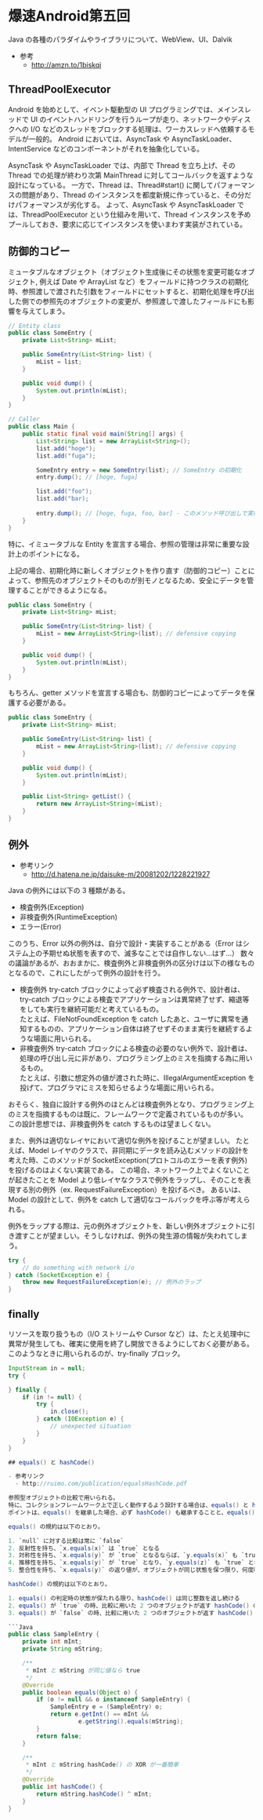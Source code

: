 # 爆速Android第五回

Java の各種のパラダイムやライブラリについて、WebView、UI、Dalvik

- 参考
  - http://amzn.to/1biskqi

## ThreadPoolExecutor

Android を始めとして、イベント駆動型の UI プログラミングでは、メインスレッドで UI のイベントハンドリングを行うループが走り、ネットワークやディスクへの I/O などのスレッドをブロックする処理は、ワーカスレッドへ依頼するモデルが一般的。
Android においては、AsyncTask や AsyncTaskLoader、IntentService などのコンポーネントがそれを抽象化している。

AsyncTask や AsyncTaskLoader では、内部で Thread を立ち上げ、その Thread での処理が終わり次第 MainThread に対してコールバックを返すような設計になっている。
一方で、Thread は、Thread#start() に関してパフォーマンスの問題があり、Thread のインスタンスを都度新規に作っていると、その分だけパフォーマンスが劣化する。
よって、AsyncTask や AsyncTaskLoader では、ThreadPoolExecutor という仕組みを用いて、Thread インスタンスを予めプールしておき、要求に応じてインスタンスを使いまわす実装がされている。

## 防御的コピー

ミュータブルなオブジェクト（オブジェクト生成後にその状態を変更可能なオブジェクト, 例えば Date や ArrayList など）をフィールドに持つクラスの初期化時、参照渡しで渡された引数をフィールドにセットすると、初期化処理を呼び出した側での参照先のオブジェクトの変更が、参照渡しで渡したフィールドにも影響を与えてしまう。

```Java
// Entity class
public class SomeEntry {
    private List<String> mList;

    public SomeEntry(List<String> list) {
        mList = list;
    }

    public void dump() {
        System.out.println(mList);
    }
}

// Caller
public class Main {
    public static final void main(String[] args) {
        List<String> list = new ArrayList<String>();
        list.add("hoge");
        list.add("fuga");

        SomeEntry entry = new SomeEntry(list); // SomeEntry の初期化
        entry.dump(); // [hoge, fuga]

        list.add("foo");
        list.add("bar);
        
        entry.dump(); // [hoge, fuga, foo, bar] - このメソッド呼び出しで実行した処理が、SomeEntry にも影響を与えている
    }
}
```

特に、イミュータブルな Entity を宣言する場合、参照の管理は非常に重要な設計上のポイントになる。

上記の場合、初期化時に新しくオブジェクトを作り直す（防御的コピー）ことによって、参照先のオブジェクトそのものが別モノとなるため、安全にデータを管理することができるようになる。

```Java
public class SomeEntry {
    private List<String> mList;

    public SomeEntry(List<String> list) {
        mList = new ArrayList<String>(list); // defensive copying
    }

    public void dump() {
        System.out.println(mList);
    }
}
```

もちろん、getter メソッドを宣言する場合も、防御的コピーによってデータを保護する必要がある。

```Java
public class SomeEntry {
    private List<String> mList;

    public SomeEntry(List<String> list) {
        mList = new ArrayList<String>(list); // defensive copying
    }

    public void dump() {
        System.out.println(mList);
    }

    public List<String> getList() {
        return new ArrayList<String>(mList);
    }
}
```

## 例外

- 参考リンク
  - http://d.hatena.ne.jp/daisuke-m/20081202/1228221927

Java の例外には以下の 3 種類がある。

- 検査例外(Exception)
- 非検査例外(RuntimeException)
- エラー(Error)

このうち、Error 以外の例外は、自分で設計・実装することがある（Error はシステム上の予期せぬ状態を表すので、滅多なことでは自作しない…はず…）
数々の議論があるが、おおまかに、検査例外と非検査例外の区分けは以下の様なものとなるので、これにしたがって例外の設計を行う。

- 検査例外
  try-catch ブロックによって必ず検査される例外で、設計者は、try-catch ブロックによる検査でアプリケーションは異常終了せず、縮退等をしても実行を継続可能だと考えているもの。  
  たとえば、FileNotFoundException を catch したあと、ユーザに異常を通知するものの、アプリケーション自体は終了せずそのまま実行を継続するような場面に用いられる。
- 非検査例外
  try-catch ブロックによる検査の必要のない例外で、設計者は、処理の呼び出し元に非があり、プログラミング上のミスを指摘する為に用いるもの。  
  たとえば、引数に想定外の値が渡された時に、IllegalArgumentException を投げて、プログラマにミスを知らせるような場面に用いられる。

おそらく、独自に設計する例外のほとんどは検査例外となり、プログラミング上のミスを指摘するものは既に、フレームワークで定義されているものが多い。
この設計思想では、非検査例外を catch するものは望ましくない。

また、例外は適切なレイヤにおいて適切な例外を投げることが望ましい。
たとえば、Model レイヤのクラスで、非同期にデータを読み込むメソッドの設計を考えた時、このメソッドが SocketException(プロトコルのエラーを表す例外) を投げるのはよくない実装である。
この場合、ネットワーク上でよくないことが起きたことを Model より低レイヤなクラスで例外をラップし、そのことを表現する別の例外（ex. RequestFailureException）を投げるべき。
あるいは、Model の設計として、例外を catch して適切なコールバックを呼ぶ等が考えられる。

例外をラップする際は、元の例外オブジェクトを、新しい例外オブジェクトに引き渡すことが望ましい。そうしなければ、例外の発生源の情報が失われてしまう。

```Java
try {
    // do something with network i/o
} catch (SocketException e) {
    throw new RequestFailureException(e); // 例外のラップ
}
```

## finally

リソースを取り扱うもの（I/O ストリームや Cursor など）は、たとえ処理中に異常が発生しても、確実に使用を終了し開放できるようにしておく必要がある。  
このようなときに用いられるのが、try-finally ブロック。

```Java
InputStream in = null;
try {

} finally {
    if (in != null) {
        try {
            in.close();
        } catch (IOException e) {
            // unexpected situation
        }
    }
}

## equals() と hashCode()

- 参考リンク
  - http://ruimo.com/publication/equalsHashCode.pdf

参照型オブジェクトの比較で用いられる。
特に、コレクションフレームワーク上で正しく動作するよう設計する場合は、equals() と hashCode() の実装には注意しなければならない。
ポイントは、equals() を継承した場合、必ず hashCode() も継承することと、equals() が `true` の場合の hashCode() の振る舞いと、equals() が `false` の場合の hashCode() の振る舞いを規約に従って実装すること。

equals() の規約は以下のとおり。

1. `null` に対する比較は常に `false`
2. 反射性を持ち、`x.equals(x)` は `true` となる
3. 対称性を持ち、`x.equals(y)` が `true` となるならば、`y.equals(x)` も `true` となる
4. 推移性を持ち、`x.equals(y)` が `true` となり、`y.equals(z)` も `true` となるならば、`x.equals(z)` も `true` となる
5. 整合性を持ち、`x.equals(y)` の返り値が、オブジェクトが同じ状態を保つ限り、何度呼び出しても同じ値を返すことを保証する

hashCode() の規約は以下のとおり。

1. equals() の判定時の状態が保たれる限り、hashCode() は同じ整数を返し続ける
2. equals() が `true` の時、比較に用いた 2 つのオブジェクトが返す hashCode() の値は同じになる
3. equals() が `false` の時、比較に用いた 2 つのオブジェクトが返す hashCode() の値は、違っていても同じであっても構わない

```Java
public class SampleEntry {
    private int mInt;
    private String mString;

    /**
     * mInt と mString が同じ値なら true
     */
    @Override
    public boolean equals(Object o) {
        if (o != null && o instanceof SampleEntry) {
            SampleEntry e = (SampleEntry) o;
            return e.getInt() == mInt &&
                    e.getString().equals(mString);
        }
        return false;
    }

    /**
     * mInt と mString.hashCode() の XOR が一番簡単
     */
    @Override
    public int hashCode() {
        return mString.hashCode() ^ mInt;
    }
}
```


